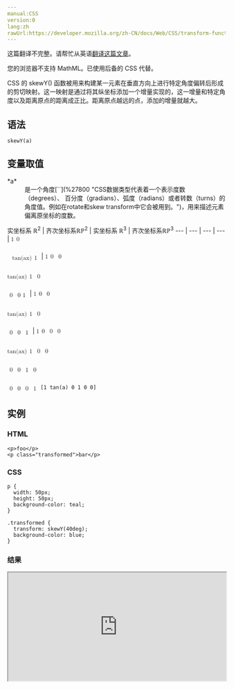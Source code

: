 ```yaml
---
manual:CSS
version:0
lang:zh
rawUrl:https://developer.mozilla.org/zh-CN/docs/Web/CSS/transform-function/skewY
---
```




这篇翻译不完整。请帮忙从英语[翻译这篇文章](%32030 "")。






您的浏览器不支持 MathML。已使用后备的 CSS 代替。





CSS 的 skewY() 函数被用来构建某一元素在垂直方向上进行特定角度偏转后形成的剪切映射。这一映射是通过将其纵坐标添加一个增量实现的，这一增量和特定角度以及距离原点的距离成正比。距离原点越远的点，添加的增量就越大。


## 语法<a name="语法"></a>

```
skewY(a)

```

## 变量取值<a name="变量取值"></a>
<dl><dt id=''>*a*</dt><dd>是一个角度[`<angle>`](%27800 "CSS数据类型<angle>代表着一个表示度数（degrees）、 百分度（gradians）、弧度（radians）或者转数（turns）的角度值。例如在rotate和skew transform中它会被用到。")，用来描述元素偏离原坐标的度数。</dd></dl>
实坐标系 ℝ<sup>2</sup> | 齐次坐标系ℝℙ<sup>2</sup> | 实坐标系 ℝ<sup>3</sup> | 齐次坐标系ℝℙ<sup>3</sup> 
 ---  |  ---  |  ---  |  ---  | 
<math><mfenced><mtable><mtr>1<mtd>0</mtd></mtr></mtable></mfenced></math>



<math><mfenced><mtable><mtr><mtd></mtd></mtr></mtable></mfenced></math><math><mfenced><mtable><mtr><mtd></mtd></mtr><mtr>tan(ax)<mtd>1</mtd></mtr></mtable></mfenced></math> | <math><mfenced><mtable><mtr>1<mtd>0</mtd><mtd>0</mtd></mtr></mtable></mfenced></math>



<math><mfenced><mtable><mtr><mtd></mtd></mtr><mtr>tan(ax)<mtd>1</mtd><mtd>0</mtd></mtr></mtable></mfenced></math>



<math><mfenced><mtable><mtr><mtd></mtd></mtr><mtr><mtd>0</mtd><mtd>0 1</mtd></mtr></mtable></mfenced></math> | <math><mfenced><mtable><mtr>1<mtd>0</mtd><mtd>0</mtd></mtr></mtable></mfenced></math>



<math><mfenced><mtable><mtr><mtd></mtd></mtr><mtr>tan(ax)<mtd>1</mtd><mtd>0</mtd></mtr></mtable></mfenced></math>



<math><mfenced><mtable><mtr><mtd></mtd></mtr><mtr><mtd>0</mtd><mtd>0</mtd><mtd>1</mtd></mtr></mtable></mfenced></math> | <math><mfenced><mtable><mtr>1<mtd>0</mtd><mtd>0</mtd><mtd>0</mtd></mtr></mtable></mfenced></math>



<math><mfenced><mtable><mtr><mtd></mtd></mtr><mtr>tan(ax)<mtd>1</mtd><mtd>0</mtd><mtd>0</mtd></mtr></mtable></mfenced></math>



<math><mfenced><mtable><mtr><mtd></mtd></mtr><mtr><mtd>0</mtd><mtd>0</mtd><mtd>1</mtd><mtd>0</mtd></mtr></mtable></mfenced></math>



<math><mfenced><mtable><mtr><mtd></mtd></mtr><mtr><mtd>0</mtd><mtd>0</mtd><mtd>0</mtd><mtd>1</mtd></mtr></mtable></mfenced></math> 
`[1 tan(a) 0 1 0 0]` 


## 实例<a name="实例"></a>

### HTML<a name="HTML"></a>

```
<p>foo</p>
<p class="transformed">bar</p>
```

### CSS<a name="CSS"></a>

```
p { 
  width: 50px;
  height: 50px;
  background-color: teal;
}

.transformed {
  transform: skewY(40deg);
  background-color: blue;
}
```

### 结果<a name="结果"></a>


<iframe src='https://mdn.mozillademos.org/zh-CN/docs/Web/CSS/transform-function/skewY$samples/Examples?revision=1237377' width='100%' height='250'></iframe>




